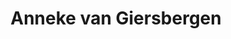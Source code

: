 ---
title: "Anneke van Giersbergen"
summary: "Dutch singer, songwriter, guitarist and pianist, born 8 March 1973 in Sint Michielsgestel, The Netherlands. Her first appearance on a release is: ."
image: "anneke-van-giersbergen.jpg"
---